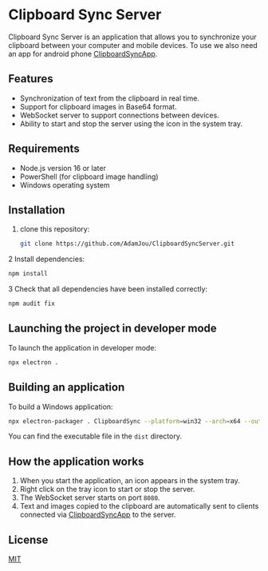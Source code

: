 
# Clipboard Sync Server

Clipboard Sync Server is an application that allows you to synchronize your clipboard between your computer and mobile devices.
To use we also need an app for android phone [ClipboardSyncApp](https://github.com/AdamJou/ClipboardSyncApp).

## Features

- Synchronization of text from the clipboard in real time.
- Support for clipboard images in Base64 format.
- WebSocket server to support connections between devices.
- Ability to start and stop the server using the icon in the system tray.

## Requirements

- Node.js version 16 or later
- PowerShell (for clipboard image handling)
- Windows operating system


## Installation

1. clone this repository:
   ```bash
   git clone https://github.com/AdamJou/ClipboardSyncServer.git
   ```

2 Install dependencies:
   ```bash
   npm install
   ```

3 Check that all dependencies have been installed correctly:
   ```bash
   npm audit fix
   ```

## Launching the project in developer mode

To launch the application in developer mode:

```bash
npx electron .
```

## Building an application

To build a Windows application:

```bash
npx electron-packager . ClipboardSync --platform=win32 --arch=x64 --out=dist
```

You can find the executable file in the `dist` directory.


## How the application works

1. When you start the application, an icon appears in the system tray.
2. Right click on the tray icon to start or stop the server.
3. The WebSocket server starts on port `8080`.
4. Text and images copied to the clipboard are automatically sent to clients connected via [ClipboardSyncApp](https://github.com/TwojeKonto/ClipboardSyncApp) to the server.


## License
[MIT](LICENSE)
